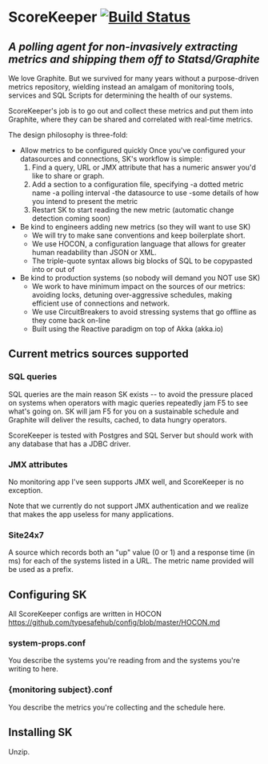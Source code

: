 # ScoreKeeper [![Build Status](https://travis-ci.org/commercehub-oss/ScoreKeeper.svg?branch=master)](https://travis-ci.org/commercehub-oss/ScoreKeeper)
## *A polling agent for non-invasively extracting metrics and shipping them off to Statsd/Graphite*

We love Graphite. But we survived for many years without a purpose-driven metrics repository, wielding instead
an amalgam of monitoring tools, services and SQL Scripts for determining the health of our systems.

ScoreKeeper's job is to go out and collect these metrics and put them into Graphite, where they can be 
shared and correlated with real-time metrics.

The design philosophy is three-fold:
- Allow metrics to be configured quickly
Once you've configured your datasources and connections, SK's workflow is simple:
  1. Find a query, URL or JMX attribute that has a numeric answer you'd like to share or
  graph.
  2. Add a section to a configuration file, specifying 
    -a dotted metric name
    -a polling interval
    -the datasource to use
    -some details of how you intend to present the metric
  3. Restart SK to start reading the new metric (automatic change detection coming soon) 
- Be kind to engineers adding new metrics (so they will want to use SK)
  - We will try to make sane conventions and keep boilerplate short. 
  - We use HOCON, a configuration language that allows for greater human readability than JSON or XML. 
  - The triple-quote syntax allows big blocks of SQL to be copypasted into or out of
- Be kind to production systems (so nobody will demand you NOT use SK)
  - We work to have minimum impact on the sources of our metrics: avoiding locks, detuning over-aggressive schedules,
making efficient use of connections and network.
  - We use CircuitBreakers to avoid stressing systems that go offline as they come back on-line
  - Built using the Reactive paradigm on top of Akka (akka.io)
  
## Current metrics sources supported
### SQL queries
SQL queries are the main reason SK exists -- to avoid the pressure placed on systems when operators with magic queries
repeatedly jam F5 to see what's going on. SK will jam F5 for you on a sustainable schedule and Graphite will deliver
the results, cached, to data hungry operators.

ScoreKeeper is tested with Postgres and SQL Server but should work with any database that has a JDBC driver.

### JMX attributes
No monitoring app I've seen supports JMX well, and ScoreKeeper is no exception.

Note that we currently do not support JMX authentication and we realize that makes the app useless for many
applications.
### Site24x7
A source which records both an "up" value (0 or 1) and a response time (in ms) for each of the systems listed in a
URL. The metric name provided will be used as a prefix.

## Configuring SK
All ScoreKeeper configs are written in HOCON https://github.com/typesafehub/config/blob/master/HOCON.md
### system-props.conf
You describe the systems you're reading from and the systems you're writing to here.

### {monitoring subject}.conf
You describe the metrics you're collecting and the schedule here.

## Installing SK
Unzip.
